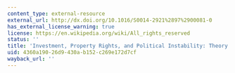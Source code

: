 ```yaml
---
content_type: external-resource
external_url: http://dx.doi.org/10.1016/S0014-2921%2897%2900081-0
has_external_license_warning: true
license: https://en.wikipedia.org/wiki/All_rights_reserved
status: ''
title: 'Investment, Property Rights, and Political Instability: Theory and Evidence'
uid: 4360a190-26d9-430a-b152-c269e172d7cf
wayback_url: ''
---
```

